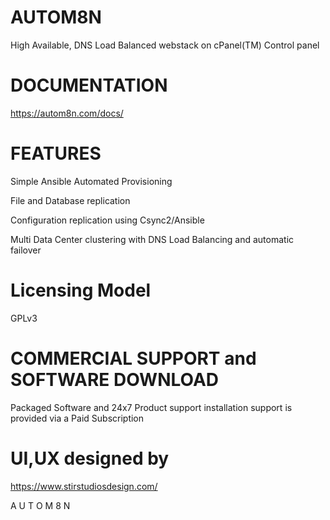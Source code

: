 
# AUTOM8N

High Available, DNS Load Balanced webstack on cPanel(TM) Control panel


# DOCUMENTATION
https://autom8n.com/docs/

# FEATURES

Simple Ansible Automated Provisioning

File and Database replication

Configuration replication using Csync2/Ansible

Multi Data Center clustering with DNS Load Balancing and automatic failover


# Licensing Model
GPLv3


# COMMERCIAL SUPPORT and SOFTWARE DOWNLOAD
Packaged Software and 24x7 Product support installation support is provided via a Paid Subscription

# UI,UX designed by
https://www.stirstudiosdesign.com/


A U T O M 8 N
